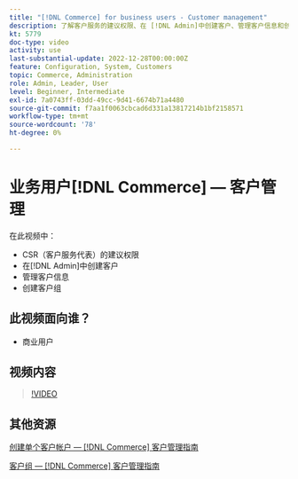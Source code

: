 ```yaml
---
title: "[!DNL Commerce] for business users - Customer management"
description: 了解客户服务的建议权限、在 [!DNL Admin]中创建客户、管理客户信息和创建客户组。
kt: 5779
doc-type: video
activity: use
last-substantial-update: 2022-12-28T00:00:00Z
feature: Configuration, System, Customers
topic: Commerce, Administration
role: Admin, Leader, User
level: Beginner, Intermediate
exl-id: 7a0743ff-03dd-49cc-9d41-6674b71a4480
source-git-commit: f7aa1f0063cbcad6d331a13817214b1bf2158571
workflow-type: tm+mt
source-wordcount: '78'
ht-degree: 0%

---
```


# 业务用户[!DNL Commerce] — 客户管理

在此视频中：

- CSR（客户服务代表）的建议权限
- 在[!DNL Admin]中创建客户
- 管理客户信息
- 创建客户组

## 此视频面向谁？

- 商业用户

## 视频内容

>[!VIDEO](https://video.tv.adobe.com/v/36189?quality=12&learn=on)

## 其他资源

[创建单个客户帐户 —  [!DNL Commerce] 客户管理指南](https://experienceleague.adobe.com/docs/commerce-admin/customers/customer-accounts/account-create.html?lang=zh-Hans)

[客户组 —  [!DNL Commerce] 客户管理指南](https://experienceleague.adobe.com/docs/commerce-admin/customers/customers-menu/customer-groups.html?lang=zh-Hans)
